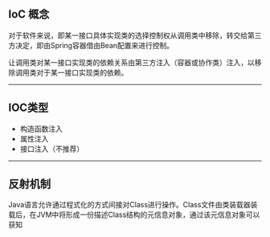 ## IoC 概念
对于软件来说，即某一接口具体实现类的选择控制权从调用类中移除，转交给第三方决定，即由Spring容器借由Bean配置来进行控制。

让调用类对某一接口实现类的依赖关系由第三方注入（容器或协作类）注入，以移除调用类对于某一接口实现类的依赖。

---
## IOC类型
* 构造函数注入
* 属性注入
* 接口注入（不推荐）

---
## 反射机制
Java语言允许通过程式化的方式间接对Class进行操作。Class文件由类装载器装载后，在JVM中将形成一份描述Class结构的元信息对象，通过该元信息对象可以获知